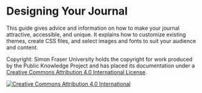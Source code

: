 # Designing Your Journal

This guide gives advice and information on how to make your journal attractive, accessible, and unique. It explains how to customize existing themes, create CSS files, and select images and fonts to suit your audience and content.

Copyright: Simon Fraser University holds the copyright for work produced by the Public Knowledge Project and has placed its documentation under a [Creative Commons Attribution 4.0 International License](https://creativecommons.org/licenses/by/4.0/).

[![Creative Commons Attribution 4.0 International](https://licensebuttons.net/l/by/4.0/88x31.png)](https://creativecommons.org/licenses/by/4.0/)
